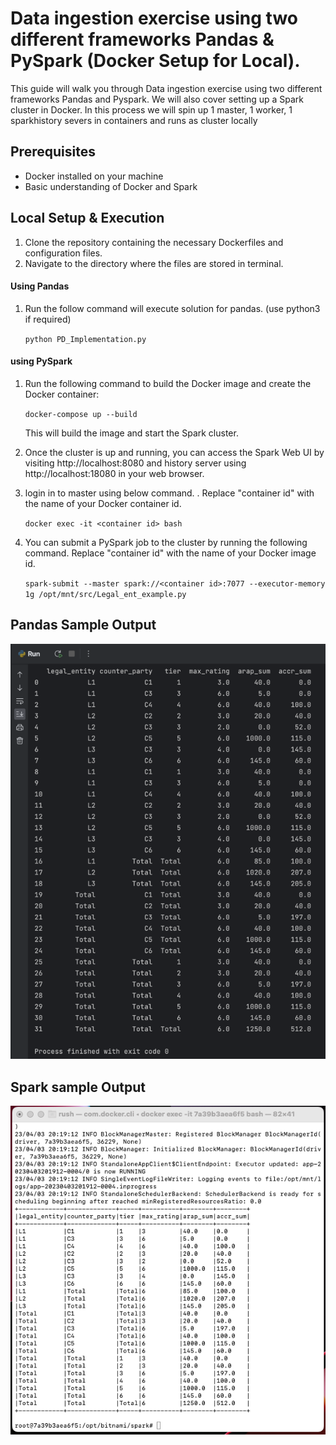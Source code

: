 # Data ingestion exercise using two different frameworks Pandas & PySpark (Docker Setup for Local).

This guide will walk you through Data ingestion exercise using two different frameworks Pandas and Pyspark. We will also cover setting up a Spark cluster in Docker. 
In this process we will spin up 1 master, 1 worker, 1 sparkhistory severs in containers and runs as cluster locally


## Prerequisites

* Docker installed on your machine
* Basic understanding of Docker and Spark

## Local Setup & Execution 

1. Clone the repository containing the necessary Dockerfiles and configuration files.
2. Navigate to the directory where the files are stored in terminal. 

#### Using Pandas 

1. Run the follow command will execute solution for pandas. (use python3 if required)

   `python PD_Implementation.py`

#### using PySpark

1. Run the following command to build the Docker image and create the Docker container:

    `docker-compose up --build`

    This will build the image and start the Spark cluster.

2. Once the cluster is up and running, you can access the Spark Web UI by visiting http://localhost:8080 and history server using http://localhost:18080 in your web browser.

3. login in to master using below command. . Replace "container id" with the name of your Docker container id.

    `docker exec -it <container id> bash`

4. You can submit a PySpark job to the cluster by running the following command. Replace "container id" with the name of your Docker image id.

    `spark-submit --master spark://<container id>:7077 --executor-memory 1g /opt/mnt/src/Legal_ent_example.py `

## Pandas Sample Output
![img.png](img.png)

## Spark sample Output

![img_1.png](img_1.png)
